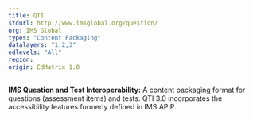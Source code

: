 ```yaml
---
title: QTI
stdurl: http://www.imsglobal.org/question/
org: IMS Global
types: "Content Packaging"
datalayers: "1,2,3"
edlevels: "All"
region:
origin: EdMatrix 1.0
---
```

**IMS Question and Test Interoperability:** A content packaging format for questions (assessment items) and tests. QTI 3.0 incorporates the accessibility features formerly defined in IMS APIP.
